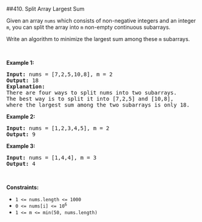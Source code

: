 ##410. Split Array Largest Sum
<p>Given an array <code>nums</code> which consists of non-negative integers and an integer <code>m</code>, you can split the array into <code>m</code> non-empty continuous subarrays.</p>

<p>Write an algorithm to minimize the largest sum among these <code>m</code> subarrays.</p>

<p>&nbsp;</p>
<p><strong>Example 1:</strong></p>

<pre>
<strong>Input:</strong> nums = [7,2,5,10,8], m = 2
<strong>Output:</strong> 18
<strong>Explanation:</strong>
There are four ways to split nums into two subarrays.
The best way is to split it into [7,2,5] and [10,8],
where the largest sum among the two subarrays is only 18.
</pre>

<p><strong>Example 2:</strong></p>

<pre>
<strong>Input:</strong> nums = [1,2,3,4,5], m = 2
<strong>Output:</strong> 9
</pre>

<p><strong>Example 3:</strong></p>

<pre>
<strong>Input:</strong> nums = [1,4,4], m = 3
<strong>Output:</strong> 4
</pre>

<p>&nbsp;</p>
<p><strong>Constraints:</strong></p>

<ul>
	<li><code>1 &lt;= nums.length &lt;= 1000</code></li>
	<li><code>0 &lt;= nums[i] &lt;= 10<sup>6</sup></code></li>
	<li><code>1 &lt;= m &lt;= min(50, nums.length)</code></li>
</ul>
